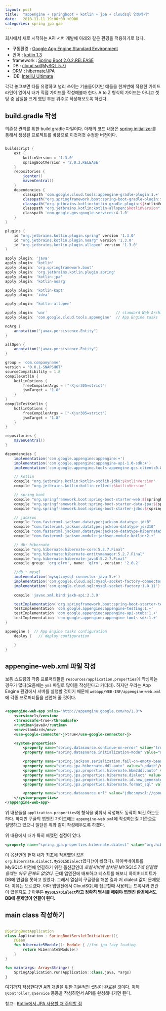 ```yaml
---
layout: post
title:  "appengine + springboot + kotlin + jpa + cloudsql 연동하기"
date:   2018-11-11 19:00:00 +0900
categories: spring jpa gae
---
```


회사에서 새로 시작하는 API 서버 개발에 아래와 같은 환경을 적용하기로 했다.

* 구동환경 : [Google App Engine Standard Environment](https://cloud.google.com/appengine/docs/standard/java/)
* 언어 : [kotlin 1.3](https://kotlinlang.org/)
* framework : [Spring Boot 2.0.2.RELEASE](https://spring.io/projects/spring-boot)
* DB : [cloud sql(MySQL 5.7)](https://cloud.google.com/sql/docs/mysql/)
* ORM : [hibernate/JPA](https://opentutorials.org/module/1281)
* IDE: [IntelliJ Ultimate](https://www.jetbrains.com/idea/)

각각 놓고보면 다들 유명하고 널리 쓰이는 기술들이지만 얘들을 한꺼번에 적용한 가이드라인이 없어서 내가 직접 가이드를 작성해볼까 한다. A to Z 형식의 가이드는 아니고 셋팅 중 삽질을 크게 했던 부분 위주로 작성해보도록 하겠다.

## build.gradle 작성

의존성 관리를 위한 build.gradle 파일이다. 아래의 코드 내용은 [spring initializer](https://start.spring.io/)를 통해서 생성된 프로젝트를 바탕으로 이것저것 수정한 버전이다.

``` gradle

buildscript {
	ext {
		kotlinVersion = '1.3.0'
		springBootVersion = '2.0.2.RELEASE'
	}
	repositories {
		jcenter()
		mavenCentral()
	}
	dependencies {
		classpath 'com.google.cloud.tools:appengine-gradle-plugin:1.+'    // latest App Engine Gradle tasks
		classpath("org.springframework.boot:spring-boot-gradle-plugin:${springBootVersion}")
		classpath("org.jetbrains.kotlin:kotlin-gradle-plugin:${kotlinVersion}")
		classpath "org.jetbrains.kotlin:kotlin-allopen:$kotlinVersion"
		classpath 'com.google.gms:google-services:4.1.0'
	}
}

plugins {
	id "org.jetbrains.kotlin.plugin.spring" version '1.3.0'
	id "org.jetbrains.kotlin.plugin.noarg" version '1.3.0'
	id "org.jetbrains.kotlin.plugin.allopen" version '1.3.0'
}

apply plugin: 'java'
apply plugin: 'kotlin'
apply plugin: 'org.springframework.boot'
apply plugin: 'org.jetbrains.kotlin.plugin.spring'
apply plugin: 'kotlin-jpa'
apply plugin: 'kotlin-noarg'

apply plugin: 'kotlin-kapt'
apply plugin: 'idea'

apply plugin: "kotlin-allopen"

apply plugin: 'war'                               // standard Web Archive plugin
apply plugin: 'com.google.cloud.tools.appengine'  // App Engine tasks

noArg {
	annotation("javax.persistence.Entity")
}

allOpen {
	annotation("javax.persistence.Entity")
}

group = 'com.companyname'
version = '0.0.1-SNAPSHOT'
sourceCompatibility = 1.8
compileKotlin {
	kotlinOptions {
		freeCompilerArgs = ["-Xjsr305=strict"]
		jvmTarget = "1.8"
	}
}
compileTestKotlin {
	kotlinOptions {
		freeCompilerArgs = ["-Xjsr305=strict"]
		jvmTarget = "1.8"
	}
}

repositories {
	mavenCentral()
}

dependencies {
	implementation('com.google.appengine:appengine:+')
	implementation('com.google.appengine:appengine-api-1.0-sdk:+')
	implementation('com.google.appengine.tools:appengine-gcs-client:0.8')

	// kotlin
	compile "org.jetbrains.kotlin:kotlin-stdlib-jdk8:$kotlinVersion"
	compile "org.jetbrains.kotlin:kotlin-reflect:$kotlinVersion"

	// spring boot
	compile "org.springframework.boot:spring-boot-starter-web:${springBootVersion}"
	compile "org.springframework.boot:spring-boot-starter-data-jpa:${springBootVersion}"
	compile "org.springframework.boot:spring-boot-starter-jdbc:${springBootVersion}"

	// jackson
	compile "com.fasterxml.jackson.datatype:jackson-datatype-jdk8"
	compile "com.fasterxml.jackson.datatype:jackson-datatype-jsr310"
	compile "com.fasterxml.jackson.datatype:jackson-datatype-hibernate5:2.+"
	compile "com.fasterxml.jackson.module:jackson-module-kotlin:2.+"

	// db: hibernate
	compile "org.hibernate:hibernate-core:5.2.7.Final"
	compile "org.hibernate:hibernate-entitymanager:5.2.7.Final"
	compile "org.hibernate:hibernate-java8:5.2.7.Final"
	compile group: 'org.qlrm', name: 'qlrm', version: '2.0.2'

	//db : mysql
	implementation('mysql:mysql-connector-java:5.+')
	implementation('com.google.cloud.sql:mysql-socket-factory-connector-j-8:1.0.11')
	implementation('com.google.cloud.sql:mysql-socket-factory:1.0.11')
	
	compile 'javax.xml.bind:jaxb-api:2.3.0'

	testImplementation('org.springframework.boot:spring-boot-starter-test:2.0.2.RELEASE')
	testImplementation 'com.google.appengine:appengine-testing:1.+'
	testImplementation 'com.google.appengine:appengine-api-stubs:1.+'
	testImplementation 'com.google.appengine:appengine-tools-sdk:1.+'
}

appengine {  // App Engine tasks configuration
    deploy {   // deploy configuration

    }
}

```

## appengine-web.xml 파일 작성

보통 스프링의 각종 프로퍼티들은 `resources/application.properties`에 작성하는 경우가 많다(요즘에는 `yml` 파일로 많이들 작성한다고 카더라). 하지만 우리는 App Engine 환경에서 서버를 실행할 것이기 때문에 `webapp/WEB-INF/appengine-web.xml`에 각종 프로퍼티들을 선언해 줄 것이다.

``` xml

<appengine-web-app xmlns="http://appengine.google.com/ns/1.0">
    <version>1</version>
    <threadsafe>true</threadsafe>
    <runtime>java8</runtime>
    <env>standard</env>
    <use-google-connector-j>true</use-google-connector-j>

    <system-properties>
        <property name="spring.datasource.continue-on-error" value="true"/>
        <property name="spring.datasource.initialization-mode" value="always"/>

        <property name="spring.jackson.serialization.fail-on-empty-beans" value="false"/>
        <property name="spring.jpa.hibernate.ddl-auto" value="update"/>
        <property name="spring.jpa.properties.hibernate.hbm2ddl.auto" value="update"/>
        <property name="spring.jpa.properties.hibernate.dialect" value="org.hibernate.dialect.MySQL57Dialect"/>
        <property name="spring.jpa.properties.hibernate.id.new_generator_mappings" value="true"/>
        <property name="spring.jpa.properties.hibernate.format_sql" value="true"/>

        <property name="spring.datasource.url" value="jdbc:mysql://google/<DATABASE_NAME>?cloudSqlInstance=<INSTANCE_CONNECTION_NAME>&socketFactory=com.google.cloud.sql.mysql.SocketFactory&user=<MYSQL_USER_NAME>&password=<MYSQL_USER_PASSWORD>&useSSL=false"/>
    </system-properties>
</appengine-web-app>


```

위 내용들을 `application.properties`에 형식을 맞춰서 작성해도 동작이 되긴 하는듯 하다. 하지만 구글의 앱엔진 가이드에는 `appengine-web.xml`에 작성하는걸 기준으로 설명하고 있으니 일단은 위와 같이 작성해두도록 하겠다.



위 내용에서 내가 특히 헤맸던 설정이 있다. 

``` xml
<property name="spring.jpa.properties.hibernate.dialect" value="org.hibernate.dialect.MySQL57Dialect"/>
```

이 옵션인데 현재 내가 최초에 적용했던 값은 `org.hibernate.dialect.MySQL5Dialect`였다(`7`이 빠졌다). 하이버네이트를 MySQL5 버전에 연결하기 위한 옵션값인데 _로컬서버에 설치된 MYSQL5.7에 연결했을때는 아무 문제도 없었다._ 근데 앱엔진에 배포하고 테스트를 해보니 하이버네이트가 DB에 연결을 못하고 있었다. 그래서 열심히 구글링을 해본 결과 저 dialect 값이 문제였다. 이유는 모르겠다. 아마 앱엔진에서 CloudSQL에 접근할때 사용되는 프록시와 연관이 있을지도..? 아무튼 **`MySQL57Dialect`라고 정확히 명시를 해줘야 앱엔진 환경에서도 DB에 문제없이 연결이 된다.**


## main class 작성하기

``` kotlin

@SpringBootApplication
class Application : SpringBootServletInitializer(){
    @Bean
    fun hibernate5Module(): Module { //for jpa lazy loading
        return Hibernate5Module()
    }
}

fun main(args: Array<String>) {
    SpringApplication.run(Application::class.java, *args)
}

```

여기까지 작성한다면 API 개발을 위한 기본적인 셋팅이 완료된 것이다. 이제 `@Controller`, `@Service` 등등을 작성하면서 API를 완성해나가면 된다.

참고 : [Kotlin에서 JPA 사용할 때 주의할 점](https://blog.sapzil.org/2017/11/02/kotlin-jpa-pitfalls/)

